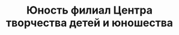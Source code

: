 ---
title: Юность филиал Центра творчества детей и юношества
address: '69002, г. Запорожье, ул. Запорожская, 4-а'
tags:
  - Художественные школы
geometry:
  location:
    lat: 47.8206486
    lng: 35.1605322
  viewport:
    northeast:
      lat: 47.82204768029149
      lng: 35.1617917802915
    southwest:
      lat: 47.81934971970849
      lng: 35.1590938197085
name: 4A
place_id: ChIJ63Z58wNe3EARSJhekK_-Alc

---